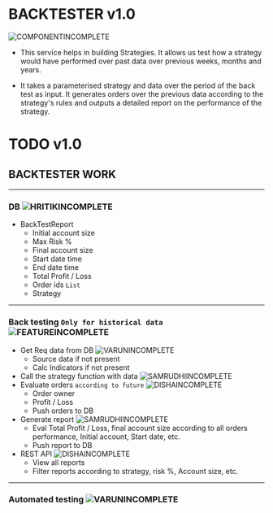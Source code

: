 # BACKTESTER v1.0

![COMPONENTINCOMPLETE]

* This service helps in building Strategies. It allows us test how a strategy would have performed over past data over previous weeks, months and years.

* It takes a parameterised strategy and data over the period of the back test as input. It generates orders over the previous data according to the strategy's rules and outputs a detailed report on the performance of the strategy.

# TODO v1.0


## BACKTESTER WORK

---

### DB ![HRITIKINCOMPLETE]
- BackTestReport
	- Initial account size
	- Max Risk %
	- Final account size
	- Start date time
	- End date time
	- Total Profit / Loss
	- Order ids `List`
	- Strategy
	
---

### Back testing `Only for historical data` ![FEATUREINCOMPLETE]

- Get Req data from DB ![VARUNINCOMPLETE]
	- Source data if not present
	- Calc Indicators if not present
- Call the strategy function with data ![SAMRUDHIINCOMPLETE]
- Evaluate orders `according to future` ![DISHAINCOMPLETE]
	- Order owner
	- Profit / Loss
	- Push orders to DB
- Generate report ![SAMRUDHIINCOMPLETE]
	- Eval Total Profit / Loss, final account size according to all orders performance, Initial account, Start date, etc.
	- Push report to DB
- REST API ![DISHAINCOMPLETE]
	- View all reports
	- Filter reports according to strategy, risk %, Account size, etc.

---

### Automated testing ![VARUNINCOMPLETE]



[DONE]: https://img.shields.io/badge/DONE-brightgreen
[INCOMPLETE]: https://img.shields.io/badge/INCOMPLETE-red

[VARUNINCOMPLETE]: https://img.shields.io/badge/VARUN-INCOMPLETE-red
[VARUNCOMPLETE]: https://img.shields.io/badge/VARUN-COMPLETE-brightgreen

[DISHAINCOMPLETE]: https://img.shields.io/badge/DISHA-INCOMPLETE-red
[DISHACOMPLETE]: https://img.shields.io/badge/DISHA-COMPLETE-brightgreen

[SAMRUDHIINCOMPLETE]: https://img.shields.io/badge/SAMRUDHI-INCOMPLETE-red
[SAMRUDHICOMPLETE]: https://img.shields.io/badge/SAMRUDHI-COMPLETE-brightgreen

[HRITIKINCOMPLETE]: https://img.shields.io/badge/HRITIK-INCOMPLETE-red
[HRITIKCOMPLETE]: https://img.shields.io/badge/HRITIK-COMPLETE-brightgreen

[BUG]: https://img.shields.io/badge/BUG-red
[BUGFIXED]: https://img.shields.io/badge/BUG-FIXED-brightgreen

[FEATUREINCOMPLETE]: https://img.shields.io/badge/FEATURE-INCOMPLETE-red
[FEATURECOMPLETE]: https://img.shields.io/badge/FEATURE-COMPLETE-brightgreen

[COMPONENTINCOMPLETE]: https://img.shields.io/badge/COMPONENT-INCOMPLETE-red
[COMPONENTCOMPLETE]: https://img.shields.io/badge/COMPONENT-COMPLETE-brightgreen

[MEETINGINCOMPLETE]: https://img.shields.io/badge/MEETING-INCOMPLETE-red

[DOCINCOMPLETE]: https://img.shields.io/badge/DOC-INCOMPLETE-red
[DOCCOMPLETE]: https://img.shields.io/badge/DOC-COMPLETE-brightgreen
